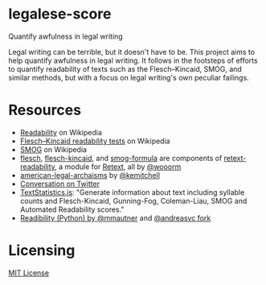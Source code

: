 # legalese-score
Quantify awfulness in legal writing

Legal writing can be terrible, but it doesn't have to be. This project aims to help quantify awfulness in legal writing. It follows in the footsteps of efforts to quantify readability of texts such as the Flesch–Kincaid, SMOG, and similar methods, but with a focus on legal writing's own peculiar failings.

# Resources

* [Readability](https://en.wikipedia.org/wiki/Readability) on Wikipedia
* [Flesch–Kincaid readability tests](https://en.wikipedia.org/wiki/Flesch%E2%80%93Kincaid_readability_tests) on Wikipedia
* [SMOG](https://en.wikipedia.org/wiki/SMOG) on Wikipedia
* [flesch](https://github.com/wooorm/flesch), [flesch-kincaid](https://github.com/wooorm/flesch-kincaid), and [smog-formula](https://github.com/wooorm/smog-formula) are components of [retext-readability](https://github.com/wooorm/retext-readability), a module for [Retext](https://github.com/wooorm/retext), all by [@wooorm](https://github.com/wooorm)
* [american-legal-archaisms](https://github.com/kemitchell/american-legal-archaisms) by [@kemitchell](https://github.com/kemitchell)
* [Conversation on Twitter](https://twitter.com/anseljh/status/699775323173314560)
* [TextStatistics.js](https://github.com/cgiffard/TextStatistics.js): "Generate information about text including syllable counts and Flesch-Kincaid, Gunning-Fog, Coleman-Liau, SMOG and Automated Readability scores."
* [Readibility (Python) by @mmautner](https://github.com/mmautner/readability) and [@andreasvc fork](https://github.com/andreasvc/readability)

# Licensing

[MIT License](LICENSE)
